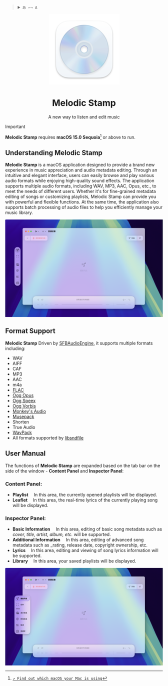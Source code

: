 <blockquote>
  <details>
    <summary>
      <code>あ ←→ A</code>
    </summary>
    <!--Head-->
    &emsp;&ensp;<sub><b>Melodic Stamp</b> supports the following languages. <a href="/Docs/ADD_A_LOCALIZATION.md"><code>↗ Add a localization</code></a></sub>
    <br />
    <!--Body-->
    <br />
    &emsp;&ensp;English
    <br />
    &emsp;&ensp;<a href="/Docs/简体中文.md">简体中文</a>
  </details>
</blockquote>

<div align="center">
  <img width="225" height="225" src="/MelodicStamp/Assets.xcassets/AppIcon.appiconset/icon_512x512%402x.png" alt="Logo">
  <h1><b>Melodic Stamp</b></h1>
  <p> A new way to listen and edit music <br>
</div>

> [!IMPORTANT]
> **Melodic Stamp** requires **macOS 15.0 Sequoia**[^check_your_macos_version] or above to run.

> [^check_your_macos_version]: [`↗ Find out which macOS your Mac is using`](https://support.apple.com/en-us/HT201260)

## Understanding Melodic Stamp
**Melodic Stamp** is a macOS application designed to provide a brand new experience in music appreciation and audio metadata editing. Through an intuitive and elegant interface, users can easily browse and play various audio formats while enjoying high-quality sound effects. The application supports multiple audio formats, including WAV, MP3, AAC, Opus, etc., to meet the needs of different users. Whether it's for fine-grained metadata editing of songs or customizing playlists, Melodic Stamp can provide you with powerful and flexible functions. At the same time, the application also supports batch processing of audio files to help you efficiently manage your music library.

<div align="center">
  <picture>
    <source media="(prefers-color-scheme: dark)" srcset="/Doc/Overview/MSMainViewPlaylist_dark.png?raw=true">
    <img src="/Doc/Overview/MSMainViewPlaylist_light.png?raw=true" width="750" alt="Playlist Image">
  </picture>
</div>

## Format Support
**Melodic Stamp** Driven by [SFBAudioEngine](https://github.com/sbooth/SFBAudioEngine), it supports multiple formats including:
* WAV
* AIFF
* CAF
* MP3
* AAC
* m4a
* [FLAC](https://xiph.org/flac/)
* [Ogg Opus](https://opus-codec.org)
* [Ogg Speex](https://www.speex.org)
* [Ogg Vorbis](https://xiph.org/vorbis/)
* [Monkey's Audio](https://www.monkeysaudio.com)
* [Musepack](https://www.musepack.net)
* Shorten
* True Audio
* [WavPack](http://www.wavpack.com)
* All formats supported by [libsndfile](http://libsndfile.github.io/libsndfile/)

## User Manual
The functions of **Melodic Stamp** are expanded based on the tab bar on the side of the window - **Content Panel** and **Inspector Panel**:
### Content Panel:
- **Playlist** &emsp;In this area, the currently opened playlists will be displayed.
- **Leaflet** &emsp;In this area, the real-time lyrics of the currently playing song will be displayed.
  
### Inspector Panel:
- **Basic Information** &emsp;In this area, editing of basic song metadata such as _cover, title, artist, album, etc._ will be supported.
- **Additional Information** &emsp;In this area, editing of advanced song metadata such as _rating, release date, copyright ownership, etc.
- **Lyrics** &emsp;In this area, editing and viewing of song lyrics information will be supported.
- **Library** &emsp;In this area, your saved playlists will be displayed.
  
<div align="center">
  <picture>
    <source media="(prefers-color-scheme: dark)" srcset="/Doc/Overview/MSMainViewTabBar_dark.png?raw=true">
    <img src="/Doc/Overview/MSMainViewTabBar_light.png?raw=true" width="750" alt="Playlist Image">
  </picture>
</div>
